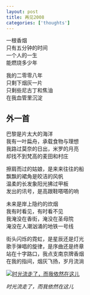 ```yaml
---
layout: post
title: 再见2008
categories: ['thoughts']
---
```



一根香烟<br/>
只有五分钟的时间<br/>
一个人的一生<br/>
能燃烧多少年<br/>

我的二零零八年<br/>
只剩下烟灰一片<br/>
只剩些尼古丁和焦油<br/>
在我血管里沉淀<br/>

外一首
------

巴黎是片太大的海洋<br/>
我有一叶扁舟，承载食物与理想<br/>
我路过莫奈的日出，米罗的月亮<br/>
却找不到梵高的麦田和村庄<br/>

擦肩而过的姑娘，是来来往往的船<br/>
飘飘的裙角是皎洁的风帆<br/>
温柔的长发象阳光拂过甲板<br/>
发出的讯号，是高跟鞋嗒嗒的响<br/>

未来是岸上隐约的炊烟<br/>
我有时看见，有时看不见<br/>
我淹没在香街，淹没在圣母院<br/>
淹没在人潮汹涌的地铁一号线<br/>

街头闪烁的霓虹，是星辰还是灯光<br/>
歌手弹唱的旋律，是序曲还是终章<br/>
站在十字路口，我点支南京牌香烟<br/>
在我的指间，烟灰飞扬，岁月流淌<br/>

<p>
  <a href="http://www.flickr.com/photos/zhengzhong/2975744484/" title="时光流走了，而我依然在这儿, on Flickr">
    <img src="http://farm4.staticflickr.com/3074/2975744484_254166b30f_z.jpg" alt="时光流走了，而我依然在这儿"/>
  </a>
</p>

_时光流走了，而我依然在这儿_

